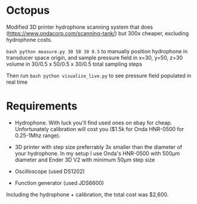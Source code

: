 # Octopus

Modified 3D printer hydrophone scanning system that does (https://www.ondacorp.com/scanning-tank/) but 300x cheaper, excluding hydrophone costs. 

```bash python measure.py 30 50 30 0.5``` to manually position hydrophone in transducer space origin, and sample pressure field in x=30, y=50, z=30 volume in 30/0.5 x 50/0.5 x 30/0.5 total sampling steps 

Then run ```bash python visualize_live.py``` to see pressure field populated in real time 

# Requirements

- Hydrophone. With luck you'll find used ones on ebay for cheap. Unfortunately calibration will cost you ($1.5k for Onda HNR-0500 for 0.25-1Mhz range). 

- 3D printer with step size preferrably 3x smaller than the diameter of your hydrophone. In my setup I use Onda's HNR-0500 with 500µm diameter and Ender 3D V2 with minimum 50µm step size 

- Oscilloscope (used DS1202)

- Function generator (used JDS6600) 

Including the hydrophone + calibration, the total cost was $2,600.  


